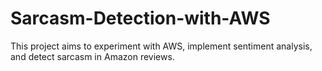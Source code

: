 # Sarcasm-Detection-with-AWS
This project aims to experiment with AWS, implement sentiment analysis, and detect sarcasm in Amazon reviews.
